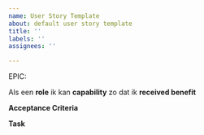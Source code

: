 ```yaml
---
name: User Story Template
about: default user story template
title: ''
labels: ''
assignees: ''

---
```


EPIC: <epic>

Als een **role** ik kan **capability** zo dat ik **received benefit** 

**Acceptance Criteria**


**Task**
